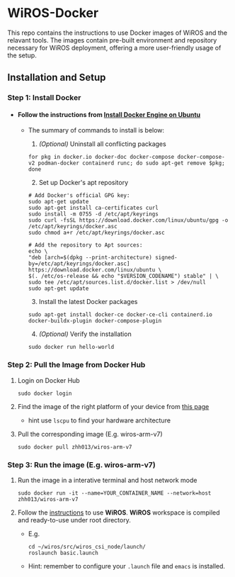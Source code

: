 # WiROS-Docker

This repo contains the instructions to use Docker images of WiROS and the relavant tools. The images contain pre-built environment and repository necessary for WiROS deployment, offering a more user-friendly usage of the setup. 

## Installation and Setup


### Step 1: Install Docker 

- #### Follow the instructions from [Install Docker Engine on Ubuntu](https://docs.docker.com/engine/install/ubuntu/)
    - The summary of commands to install is below:
    
        1. *(Optional)* Uninstall all conflicting packages
        ```
        for pkg in docker.io docker-doc docker-compose docker-compose-v2 podman-docker containerd runc; do sudo apt-get remove $pkg; done
        ``` 
        2. Set up Docker's apt repository
        ``` 
        # Add Docker's official GPG key:
        sudo apt-get update
        sudo apt-get install ca-certificates curl
        sudo install -m 0755 -d /etc/apt/keyrings
        sudo curl -fsSL https://download.docker.com/linux/ubuntu/gpg -o /etc/apt/keyrings/docker.asc
        sudo chmod a+r /etc/apt/keyrings/docker.asc

        # Add the repository to Apt sources:
        echo \
        "deb [arch=$(dpkg --print-architecture) signed-by=/etc/apt/keyrings/docker.asc] https://download.docker.com/linux/ubuntu \
        $(. /etc/os-release && echo "$VERSION_CODENAME") stable" | \
        sudo tee /etc/apt/sources.list.d/docker.list > /dev/null
        sudo apt-get update
        ``` 
        3. Install the latest Docker packages
        ```
        sudo apt-get install docker-ce docker-ce-cli containerd.io docker-buildx-plugin docker-compose-plugin
        ```
        4. *(Optional)* Verify the installation
        ```
        sudo docker run hello-world
        ```

### Step 2: Pull the Image from Docker Hub
 
 1. Login on Docker Hub

    ```
    sudo docker login    
    ```

2. Find the image of the right platform of your device from <!-- TODO: correct page for wcsng -->[this page](https://hub.docker.com/u/zhh013)
    - hint use `lscpu` to find your hardware architecture

3. Pull the corresponding image (E.g. wiros-arm-v7)

    ```
    sudo docker pull zhh013/wiros-arm-v7
    ```

### Step 3: Run the image (E.g. wiros-arm-v7)

1. Run the image in a interative terminal and host network mode  
    ```
    sudo docker run -it --name=YOUR_CONTAINER_NAME --network=host zhh013/wiros-arm-v7
    ```

2.  Follow the [instructions](https://github.com/ucsdwcsng/wiros_csi_node?tab=readme-ov-file#usage-instructions) to use **WiROS**. **WiROS** workspace is compiled and ready-to-use under root directory.
    - E.g. 
        ```
        cd ~/wiros/src/wiros_csi_node/launch/  
        roslaunch basic.launch
        ```
    - Hint: remember to configure your `.launch` file and `emacs` is installed.
<!-- TODO: add env var to configure the wiros and context -->

